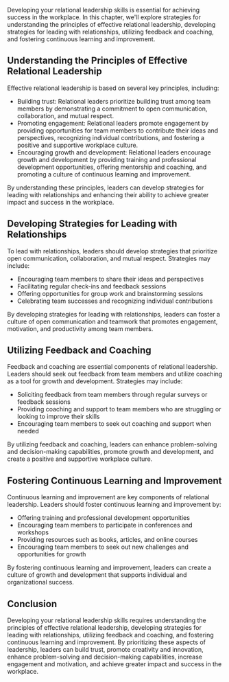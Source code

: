
Developing your relational leadership skills is essential for achieving success in the workplace. In this chapter, we'll explore strategies for understanding the principles of effective relational leadership, developing strategies for leading with relationships, utilizing feedback and coaching, and fostering continuous learning and improvement.

Understanding the Principles of Effective Relational Leadership
---------------------------------------------------------------

Effective relational leadership is based on several key principles, including:

* Building trust: Relational leaders prioritize building trust among team members by demonstrating a commitment to open communication, collaboration, and mutual respect.
* Promoting engagement: Relational leaders promote engagement by providing opportunities for team members to contribute their ideas and perspectives, recognizing individual contributions, and fostering a positive and supportive workplace culture.
* Encouraging growth and development: Relational leaders encourage growth and development by providing training and professional development opportunities, offering mentorship and coaching, and promoting a culture of continuous learning and improvement.

By understanding these principles, leaders can develop strategies for leading with relationships and enhancing their ability to achieve greater impact and success in the workplace.

Developing Strategies for Leading with Relationships
----------------------------------------------------

To lead with relationships, leaders should develop strategies that prioritize open communication, collaboration, and mutual respect. Strategies may include:

* Encouraging team members to share their ideas and perspectives
* Facilitating regular check-ins and feedback sessions
* Offering opportunities for group work and brainstorming sessions
* Celebrating team successes and recognizing individual contributions

By developing strategies for leading with relationships, leaders can foster a culture of open communication and teamwork that promotes engagement, motivation, and productivity among team members.

Utilizing Feedback and Coaching
-------------------------------

Feedback and coaching are essential components of relational leadership. Leaders should seek out feedback from team members and utilize coaching as a tool for growth and development. Strategies may include:

* Soliciting feedback from team members through regular surveys or feedback sessions
* Providing coaching and support to team members who are struggling or looking to improve their skills
* Encouraging team members to seek out coaching and support when needed

By utilizing feedback and coaching, leaders can enhance problem-solving and decision-making capabilities, promote growth and development, and create a positive and supportive workplace culture.

Fostering Continuous Learning and Improvement
---------------------------------------------

Continuous learning and improvement are key components of relational leadership. Leaders should foster continuous learning and improvement by:

* Offering training and professional development opportunities
* Encouraging team members to participate in conferences and workshops
* Providing resources such as books, articles, and online courses
* Encouraging team members to seek out new challenges and opportunities for growth

By fostering continuous learning and improvement, leaders can create a culture of growth and development that supports individual and organizational success.

Conclusion
----------

Developing your relational leadership skills requires understanding the principles of effective relational leadership, developing strategies for leading with relationships, utilizing feedback and coaching, and fostering continuous learning and improvement. By prioritizing these aspects of leadership, leaders can build trust, promote creativity and innovation, enhance problem-solving and decision-making capabilities, increase engagement and motivation, and achieve greater impact and success in the workplace.
